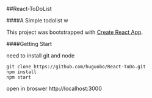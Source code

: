 ##React-ToDoList

####A Simple todolist w

This project was bootstrapped with [Create React App](https://github.com/facebookincubator/create-react-app).


####Getting Start


need to install git and node 


```shell
git clone https://github.com/huguobo/React-ToDo.git
npm install
npm start
```
open in broswer http://localhost:3000


